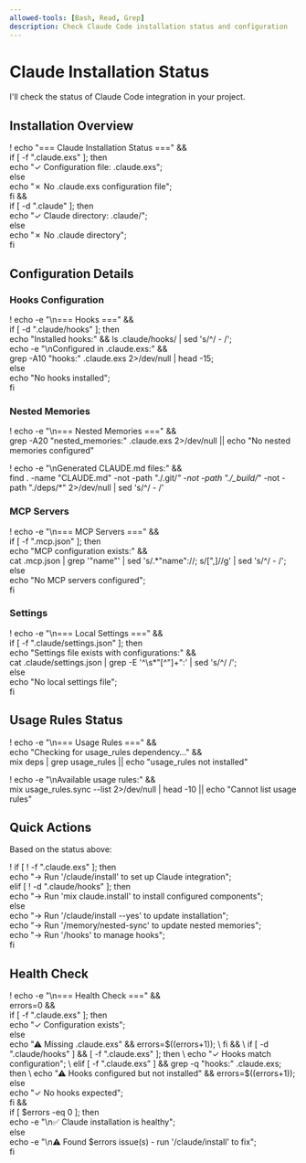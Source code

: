 ```yaml
---
allowed-tools: [Bash, Read, Grep]
description: Check Claude Code installation status and configuration
---
```


# Claude Installation Status

I'll check the status of Claude Code integration in your project.

## Installation Overview

! echo "=== Claude Installation Status ===" && \
  if [ -f ".claude.exs" ]; then \
    echo "✓ Configuration file: .claude.exs"; \
  else \
    echo "✗ No .claude.exs configuration file"; \
  fi && \
  if [ -d ".claude" ]; then \
    echo "✓ Claude directory: .claude/"; \
  else \
    echo "✗ No .claude directory"; \
  fi

## Configuration Details

### Hooks Configuration

! echo -e "\n=== Hooks ===" && \
  if [ -d ".claude/hooks" ]; then \
    echo "Installed hooks:" && ls .claude/hooks/ | sed 's/^/  - /'; \
    echo -e "\nConfigured in .claude.exs:" && \
    grep -A10 "hooks:" .claude.exs 2>/dev/null | head -15; \
  else \
    echo "No hooks installed"; \
  fi


### Nested Memories

! echo -e "\n=== Nested Memories ===" && \
  grep -A20 "nested_memories:" .claude.exs 2>/dev/null || echo "No nested memories configured"

! echo -e "\nGenerated CLAUDE.md files:" && \
  find . -name "CLAUDE.md" -not -path "./.git/*" -not -path "./_build/*" -not -path "./deps/*" 2>/dev/null | sed 's/^/  - /'

### MCP Servers

! echo -e "\n=== MCP Servers ===" && \
  if [ -f ".mcp.json" ]; then \
    echo "MCP configuration exists:" && \
    cat .mcp.json | grep '"name"' | sed 's/.*"name"://; s/[",]//g' | sed 's/^/  - /'; \
  else \
    echo "No MCP servers configured"; \
  fi

### Settings

! echo -e "\n=== Local Settings ===" && \
  if [ -f ".claude/settings.json" ]; then \
    echo "Settings file exists with configurations:" && \
    cat .claude/settings.json | grep -E '^\s*"[^"]+":' | sed 's/^/  /'; \
  else \
    echo "No local settings file"; \
  fi

## Usage Rules Status

! echo -e "\n=== Usage Rules ===" && \
  echo "Checking for usage_rules dependency..." && \
  mix deps | grep usage_rules || echo "usage_rules not installed"

! echo -e "\nAvailable usage rules:" && \
  mix usage_rules.sync --list 2>/dev/null | head -10 || echo "Cannot list usage rules"

## Quick Actions

Based on the status above:

! if [ ! -f ".claude.exs" ]; then \
    echo "→ Run '/claude/install' to set up Claude integration"; \
  elif [ ! -d ".claude/hooks" ]; then \
    echo "→ Run 'mix claude.install' to install configured components"; \
  else \
    echo "→ Run '/claude/install --yes' to update installation"; \
    echo "→ Run '/memory/nested-sync' to update nested memories"; \
    echo "→ Run '/hooks' to manage hooks"; \
  fi

## Health Check

! echo -e "\n=== Health Check ===" && \
  errors=0 && \
  if [ -f ".claude.exs" ]; then \
    echo "✓ Configuration exists"; \
  else \
    echo "⚠ Missing .claude.exs" && errors=$((errors+1)); \
  fi && \
  if [ -d ".claude/hooks" ] && [ -f ".claude.exs" ]; then \
    echo "✓ Hooks match configuration"; \
  elif [ -f ".claude.exs" ] && grep -q "hooks:" .claude.exs; then \
    echo "⚠ Hooks configured but not installed" && errors=$((errors+1)); \
  else \
    echo "✓ No hooks expected"; \
  fi && \
  if [ $errors -eq 0 ]; then \
    echo -e "\n✅ Claude installation is healthy"; \
  else \
    echo -e "\n⚠ Found $errors issue(s) - run '/claude/install' to fix"; \
  fi